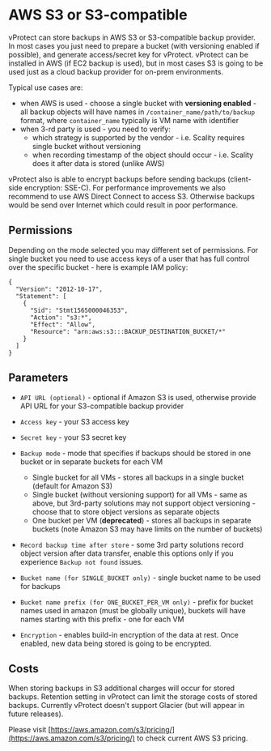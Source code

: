 # AWS S3 or S3-compatible

vProtect can store backups in AWS S3 or S3-compatible backup provider. In most cases you just need to prepare a bucket \(with versioning enabled if possible\), and generate access/secret key for vProtect. vProtect can be installed in AWS \(if EC2 backup is used\), but in most cases S3 is going to be used just as a cloud backup provider for on-prem environments.

Typical use cases are:

* when AWS is used - choose a single bucket with **versioning enabled** - all backup objects will have names in `/container_name/path/to/backup` format, where `container_name` typically is VM name with identifier 
* when 3-rd party is used - you need to verify:
  * which strategy is supported by the vendor - i.e. Scality requires single bucket without versioning 
  * when recording timestamp of the object should occur - i.e. Scality does it after data is stored \(unlike AWS\)

vProtect also is able to encrypt backups before sending backups \(client-side encryption: SSE-C\). For performance improvements we also recommend to use AWS Direct Connect to access S3. Otherwise backups would be send over Internet which could result in poor performance.

## Permissions

Depending on the mode selected you may different set of permissions. For single bucket you need to use access keys of a user that has full control over the specific bucket - here is example IAM policy:

```text
{
  "Version": "2012-10-17",
  "Statement": [
    {
      "Sid": "Stmt1565000046353",
      "Action": "s3:*",
      "Effect": "Allow",
      "Resource": "arn:aws:s3:::BACKUP_DESTINATION_BUCKET/*"
    }
  ]
}
```

## Parameters

* `API URL (optional)` - optional if Amazon S3 is used, otherwise provide API URL for your S3-compatible backup provider
* `Access key` - your S3 access key
* `Secret key` - your S3 secret key
* `Backup mode` - mode that specifies if backups should be stored in one bucket or in separate buckets for each VM

  * Single bucket for all VMs - stores all backups in a single bucket \(default for Amazon S3\)
  * Single bucket \(without versioning support\) for all VMs - same as above, but 3rd-party solutions may not support object versioning - choose that to store object versions as separate objects
  * One bucket per VM \(**deprecated**\) - stores all backups in separate buckets \(note Amazon S3 may have limits on the number of buckets\)

* `Record backup time after store` - some 3rd party solutions record object version after data transfer, enable this options only if you experience `Backup not found` issues.
* `Bucket name (for SINGLE_BUCKET only)` - single bucket name to be used for backups
* `Bucket name prefix (for ONE_BUCKET_PER_VM only)` - prefix for bucket names used in amazon \(must be globally unique\), buckets will have names starting with this prefix - one for each VM 
* `Encryption` - enables build-in encryption of the data at rest. Once enabled, new data being stored is going to be encrypted. 

## Costs

When storing backups in S3 additional charges will occur for stored backups. Retention setting in vProtect can limit the storage costs of stored backups. Currently vProtect doesn't support Glacier \(but will appear in future releases\).

Please visit [https://aws.amazon.com/s3/pricing/](https://aws.amazon.com/s3/pricing/) to check current AWS S3 pricing.

